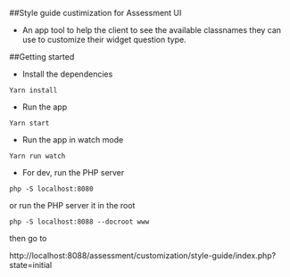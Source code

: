 ##Style guide custimization for Assessment UI
- An app tool to help the client to see the available classnames they can use to customize their widget question type.

##Getting started
- Install the dependencies 
```
Yarn install
``` 
- Run the app
```
Yarn start
```

- Run the app in watch mode
```
Yarn run watch
```

- For dev, run the PHP server 
```
php -S localhost:8080
```

or run the PHP server it in the root
```
php -S localhost:8088 --docroot www
```
then go to 

http://localhost:8088/assessment/customization/style-guide/index.php?state=initial
